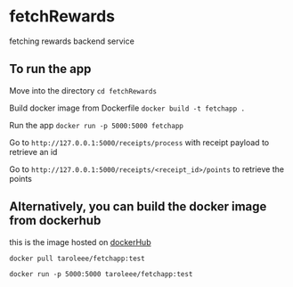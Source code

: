 # fetchRewards
fetching rewards backend service

## To run the app

Move into the directory
`cd fetchRewards`

Build docker image from Dockerfile
`docker build -t fetchapp .`

Run the app
`docker run -p 5000:5000 fetchapp`

Go to `http://127.0.0.1:5000/receipts/process` with receipt payload to retrieve an id

Go to `http://127.0.0.1:5000/receipts/<receipt_id>/points` to retrieve the points

## Alternatively, you can build the docker image from dockerhub

this is the image hosted on [dockerHub](https://hub.docker.com/repository/docker/taroleee/fetchapp/general)

`docker pull taroleee/fetchapp:test`

`docker run -p 5000:5000 taroleee/fetchapp:test`
